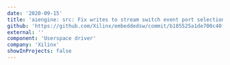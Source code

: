 ```yaml
---
date: '2020-09-15'
title: 'aiengine: src: Fix writes to stream switch event port selection registers'
github: 'https://github.com/Xilinx/embeddedsw/commit/b185525a1de700c40fe5fdd33dce1858a6be694b'
external: ''
component: 'Userspace driver'
company: 'Xilinx'
showInProjects: false
---
```

